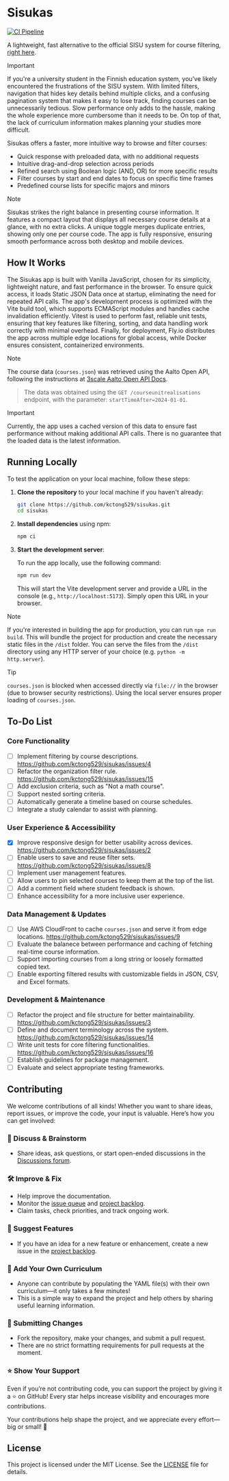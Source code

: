 # Sisukas

[![CI Pipeline](https://github.com/kctong529/sisukas/actions/workflows/ci.yml/badge.svg)](https://github.com/kctong529/sisukas/actions/workflows/ci.yml)

A lightweight, fast alternative to the official SISU system for course filtering, [right here](https://sisukas.fly.dev/).

> [!IMPORTANT]
> If you're a university student in the Finnish education system, you’ve likely encountered the frustrations of the SISU system. With limited filters, navigation that hides key details behind multiple clicks, and a confusing pagination system that makes it easy to lose track, finding courses can be unnecessarily tedious. Slow performance only adds to the hassle, making the whole experience more cumbersome than it needs to be. On top of that, the lack of curriculum information makes planning your studies more difficult.

Sisukas offers a faster, more intuitive way to browse and filter courses:

- Quick response with preloaded data, with no additional requests
- Intuitive drag-and-drop selection across periods
- Refined search using Boolean logic (AND, OR) for more specific results
- Filter courses by start and end dates to focus on specific time frames
- Predefined course lists for specific majors and minors

> [!NOTE]
> Sisukas strikes the right balance in presenting course information. It features a compact layout that displays all necessary course details at a glance, with no extra clicks. A unique toggle merges duplicate entries, showing only one per course code. The app is fully responsive, ensuring smooth performance across both desktop and mobile devices.

## How It Works

The Sisukas app is built with Vanilla JavaScript, chosen for its simplicity, lightweight nature, and fast performance in the browser. To ensure quick access, it loads Static JSON Data once at startup, eliminating the need for repeated API calls. The app's development process is optimized with the Vite build tool, which supports ECMAScript modules and handles cache invalidation efficiently. Vitest is used to perform fast, reliable unit tests, ensuring that key features like filtering, sorting, and data handling work correctly with minimal overhead. Finally, for deployment, Fly.io distributes the app across multiple edge locations for global access, while Docker ensures consistent, containerized environments.

> [!NOTE]
> The course data (`courses.json`) was retrieved using the Aalto Open API, following the instructions at [3scale Aalto Open API Docs](https://3scale.apps.ocp4.aalto.fi/docs/swagger/open_courses_sisu).

> The data was obtained using the `GET /courseunitrealisations` endpoint, with the parameter: `startTimeAfter=2024-01-01`.

> [!IMPORTANT]
> Currently, the app uses a cached version of this data to ensure fast performance without making additional API calls. There is no guarantee that the loaded data is the latest information.

## Running Locally

To test the application on your local machine, follow these steps:

1. **Clone the repository** to your local machine if you haven't already:

   ```sh
   git clone https://github.com/kctong529/sisukas.git
   cd sisukas
   ```

2. **Install dependencies** using npm:

   ```sh
   npm ci
   ```

3. **Start the development server**:

   To run the app locally, use the following command:

   ```sh
   npm run dev
   ```

   This will start the Vite development server and provide a URL in the console (e.g., `http://localhost:5173`). Simply open this URL in your browser.

> [!NOTE]
> If you're interested in building the app for production, you can run `npm run build`. This will bundle the project for production and create the necessary static files in the `/dist` folder. You can serve the files from the `/dist` directory using any HTTP server of your choice (e.g. `python -m http.server`).

> [!TIP]
> `courses.json` is blocked when accessed directly via `file://` in the browser (due to browser security restrictions). Using the local server ensures proper loading of `courses.json`.

## To-Do List

### Core Functionality

- [ ] Implement filtering by course descriptions. https://github.com/kctong529/sisukas/issues/4
- [ ] Refactor the organization filter rule. https://github.com/kctong529/sisukas/issues/15
- [ ] Add exclusion criteria, such as "Not a math course".
- [ ] Support nested sorting criteria.
- [ ] Automatically generate a timeline based on course schedules.
- [ ] Integrate a study calendar to assist with planning.

### User Experience & Accessibility

- [x] Improve responsive design for better usability across devices. https://github.com/kctong529/sisukas/issues/2
- [ ] Enable users to save and reuse filter sets. https://github.com/kctong529/sisukas/issues/8
- [ ] Implement user management features.
- [ ] Allow users to pin selected courses to keep them at the top of the list.
- [ ] Add a comment field where student feedback is shown.
- [ ] Enhance accessibility for a more inclusive user experience.

### Data Management & Updates

- [ ] Use AWS CloudFront to cache `courses.json` and serve it from edge locations. https://github.com/kctong529/sisukas/issues/9
- [ ] Evaluate the balanece between performance and caching of fetching real-time course information.
- [ ] Support importing courses from a long string or loosely formatted copied text.
- [ ] Enable exporting filtered results with customizable fields in JSON, CSV, and Excel formats.

### Development & Maintenance
- [ ] Refactor the project and file structure for better maintainability. https://github.com/kctong529/sisukas/issues/3
- [ ] Define and document terminology across the system. https://github.com/kctong529/sisukas/issues/14
- [ ] Write unit tests for core filtering functionalities. https://github.com/kctong529/sisukas/issues/16
- [ ] Establish guidelines for package management.
- [ ] Evaluate and select appropriate testing frameworks.

## Contributing

We welcome contributions of all kinds! Whether you want to share ideas, report issues, or improve the code, your input is valuable. Here’s how you can get involved:

### 💬 Discuss & Brainstorm

- Share ideas, ask questions, or start open-ended discussions in the [Discussions forum](https://github.com/kctong529/sisukas/discussions).

### 🛠 Improve & Fix

- Help improve the documentation.
- Monitor the [issue queue](https://github.com/kctong529/sisukas/issues) and [project backlog](https://github.com/users/kctong529/projects/1).
- Claim tasks, check priorities, and track ongoing work.

### 🚀 Suggest Features

- If you have an idea for a new feature or enhancement, create a new issue in the [project backlog](https://github.com/users/kctong529/projects/1).

### 📖 Add Your Own Curriculum

- Anyone can contribute by populating the YAML file(s) with their own curriculum—it only takes a few minutes!
- This is a simple way to expand the project and help others by sharing useful learning information.

### 🔧 Submitting Changes

- Fork the repository, make your changes, and submit a pull request.
- There are no strict formatting requirements for pull requests at the moment.

### ⭐ Show Your Support

Even if you’re not contributing code, you can support the project by giving it a ⭐ on GitHub! Every star helps increase visibility and encourages more contributions.

Your contributions help shape the project, and we appreciate every effort—big or small! 🎉

## License

This project is licensed under the MIT License. See the [LICENSE](LICENSE) file for details.
